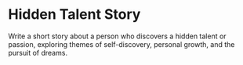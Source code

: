 # Hidden Talent Story

Write a short story about a person who discovers a hidden talent or passion, exploring themes of self-discovery, personal growth, and the pursuit of dreams.